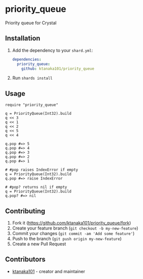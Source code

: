 # priority_queue

Priority queue for Crystal

## Installation

1. Add the dependency to your `shard.yml`:

   ```yaml
   dependencies:
     priority_queue:
       github: ktanaka101/priority_queue
   ```

2. Run `shards install`

## Usage

```crystal
require "priority_queue"

q = PriorityQueue(Int32).build
q << 3
q << 1
q << 2
q << 5
q << 4

q.pop #=> 5
q.pop #=> 4
q.pop #=> 3
q.pop #=> 2
q.pop #=> 1

# #pop raises IndexError if empty
q = PriorityQueue(Int32).build
q.pop #=> raise IndexError

# #pop? returns nil if empty
q = PriorityQueue(Int32).build
q.pop? #=> nil
```

## Contributing

1. Fork it (<https://github.com/ktanaka101/priority_queue/fork>)
2. Create your feature branch (`git checkout -b my-new-feature`)
3. Commit your changes (`git commit -am 'Add some feature'`)
4. Push to the branch (`git push origin my-new-feature`)
5. Create a new Pull Request

## Contributors

- [ktanaka101](https://github.com/ktanaka101) - creator and maintainer
